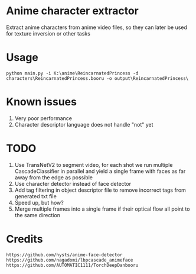 # Anime character extractor
Extract anime characters from anime video files, so they can later be used for texture inversion or other tasks
# Usage
`python main.py -i K:\anime\ReincarnatedPrincess -d characters\ReincarnatedPrincess.booru -o output\ReincarnatedPrincess\`
# Known issues
1. Very poor performance
2. Character descriptor language does not handle "not" yet
# TODO
1. Use TransNetV2 to segment video, for each shot we run multiple CascadeClassifier in parallel and yield a single frame with faces as far away from the edge as possible
2. Use character detector instead of face detector
3. Add tag filtering in object descriptor file to remove incorrect tags from generated txt file
4. Speed up, but how?
5. Merge multiple frames into a single frame if their optical flow all point to the same direction
# Credits
```
https://github.com/hysts/anime-face-detector
https://github.com/nagadomi/lbpcascade_animeface
https://github.com/AUTOMATIC1111/TorchDeepDanbooru
```
